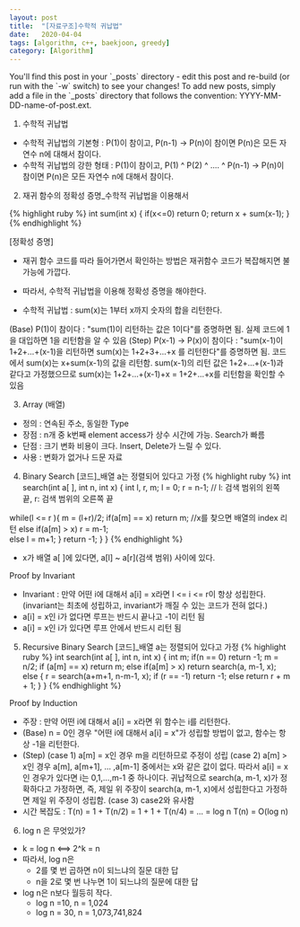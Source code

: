 ```yaml
---
layout: post
title:  "[자료구조]수학적 귀납법"
date:   2020-04-04
tags: [algorithm, c++, baekjoon, greedy]
category: [Algorithm]
---
```


<p class="intro"><span class="dropcap">Y</span>ou'll find this post in your `_posts` directory - edit this post and re-build (or run with the `-w` switch) to see your changes! To add new posts, simply add a file in the `_posts` directory that follows the convention: YYYY-MM-DD-name-of-post.ext.</p>

1. 수학적 귀납법
 - 수학적 귀납법의 기본형 : 
	P(1)이 참이고, P(n-1) -> P(n)이 참이면 P(n)은 모든 자연수 n에 대해서 참이다.
 - 수학적 귀납법의 강한 형태 : 
	P(1)이 참이고, P(1) ^ P(2) ^ .... ^ P(n-1) -> P(n)이 참이면 P(n)은 모든 자연수 n에 대해서 참이다.

2. 재귀 함수의 정확성 증명_수학적 귀납법을 이용해서 

{% highlight ruby %}
int sum(int x) {
 if(x<=0) return 0;
 return x + sum(x-1);
}
{% endhighlight %}


[정확성 증명]
 - 재귀 함수 코드를 따라 들어가면서 확인하는 방법은 재귀함수 코드가 복잡해지면 불가능에 가깝다.
 - 따라서, 수학적 귀납법을 이용해 정확성 증명을 해야한다.

 - 수학적 귀납법 : sum(x)는 1부터 x까지 숫자의 합을 리턴한다.

(Base) P(1)이 참이다 : "sum(1)이 리턴하는 값은 1이다"를 증명하면 됨.
	실제 코드에 1을 대입하면 1을 리턴함을 알 수 있음
(Step) P(x-1) -> P(x)이 참이다 : "sum(x-1)이 1+2+...+(x-1)을 리턴하면 sum(x)는 1+2+3+...+x 를 리턴한다"를 증명하면 됨.
	코드에서 sum(x)는 x+sum(x-1)의 값을 리턴함. sum(x-1)의 리턴 값은 1+2+...+(x-1)과 같다고 가정했으므로
	sum(x)는 1+2+...+(x-1)+x = 1+2+...+x를 리턴함을 확인할 수 있음


3. Array (배열)
 - 정의 : 연속된 주소, 동일한 Type
 - 장점 : n개 중 k번째 element access가 상수 시간에 가능. Search가 빠름
 - 단점 : 크기 변화 비용이 크다. Insert, Delete가 느릴 수 있다.
 - 사용 : 변화가 없거나 드문 자료


4. Binary Search
[코드]_배열 a는 정렬되어 있다고 가정
{% highlight ruby %}
int search(int a[ ], int n, int x) {
 int l, r, m;
 l = 0; r = n-1;		// l: 검색 범위의 왼쪽 끝, r: 검색 범위의 오른쪽 끝

 while(l <= r ){
	m = (l+r)/2;
	if(a[m] == x) return m;	//x를 찾으면 배열의 index 리턴
	else if(a[m] > x) r = m-1;	
	else l = m+1;
 }
 return -1;
}
}
{% endhighlight %}

 - x가 배열 a[ ]에 있다면, a[l] ~ a[r](검색 범위) 사이에 있다.

Proof by Invariant
 - Invariant : 만약 어떤 i에 대해서 a[i] = x라면 l <= i <= r이 항상 성립한다.
	(invariant는 최초에 성립하고, invariant가 깨질 수 있는 코드가 전혀 없다.)
 - a[i] = x인 i가 없다면 루프는 반드시 끝나고 -1이 리턴 됨
 - a[i] = x인 i가 있다면 루프 안에서 반드시 리턴 됨


5. Recursive Binary Search
[코드]_배열 a는 정렬되어 있다고 가정
{% highlight ruby %}
int search(int a[ ], int n, int x) {
 int m;
 if(n == 0) return -1;
 m = n/2;
 if (a[m] == x) return m;
 else if(a[m] > x) return search(a, m-1, x);
 else {
	r = search(a+m+1, n-m-1, x);
	if (r == -1) return -1;
	else return r + m + 1;
 }
}
{% endhighlight %}

Proof by Induction
 - 주장 : 만약 어떤 i에 대해서 a[i] = x라면 위 함수는 i를 리턴한다.
 - (Base) n = 0인 경우 "어떤 i에 대해서 a[i] = x"가 성립할 방법이 없고, 함수는 항상 -1을 리턴한다.
 - (Step)
	(case 1) a[m] = x인 경우 m을 리턴하므로 주정이 성립
	(case 2) a[m] > x인 경우 a[m], a[m+1], ... ,a[m-1] 중에서는 x와 같은 값이 없다.
	따라서 a[i] = x 인 경우가 있다면 i는 0,1,...,m-1 중 하나이다.
	귀납적으로 search(a, m-1, x)가 정확하다고 가정하면, 
	즉, 제일 위 주장이 search(a, m-1, x)에서 성립한다고 가정하면 제일 위 주장이 성립함.
	(case 3) case2와 유사함
 - 시간 복잡도 : T(n) = 1 + T(n/2) = 1 + 1 + T(n/4) = ... = log n
		T(n) = O(log n)


6. log n 은 무엇있가?
 - k = log n <==> 2^k = n
 - 따라서, log n은
   - 2를 몇 번 곱하면 n이 되느냐의 질문 대한 답
   - n을 2로 몇 번 나누면 1이 되느냐의 질문에 대한 답
 - log n은 n보다 월등히 작다.
   - log n =10, n = 1,024
   - log n = 30, n = 1,073,741,824
 